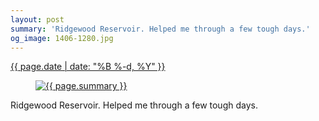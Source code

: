 ```yaml
---
layout: post
summary: 'Ridgewood Reservoir. Helped me through a few tough days.'
og_image: 1406-1280.jpg
---
```


<p>
 <time>
  <a href="/1406">
   {{ page.date | date: "%B %-d, %Y" }}
  </a>
 </time>
 <a href="/1406">
  <figure data-taken="7/1/2021">
   <img alt="{{ page.summary }}" sizes="(min-width: 700px) 50vw, calc(100vw - 2rem)" src="{{ site.assets_url }}/1406-640.jpg" srcset="{{ site.assets_url }}/1406-320.jpg 320w, {{ site.assets_url }}/1406-640.jpg 640w, {{ site.assets_url }}/1406-960.jpg 960w, {{ site.assets_url }}/1406-1280.jpg 1280w"/>
  </figure>
 </a>
 <span>
  Ridgewood Reservoir. Helped me through a few tough days.
 </span>
</p>
